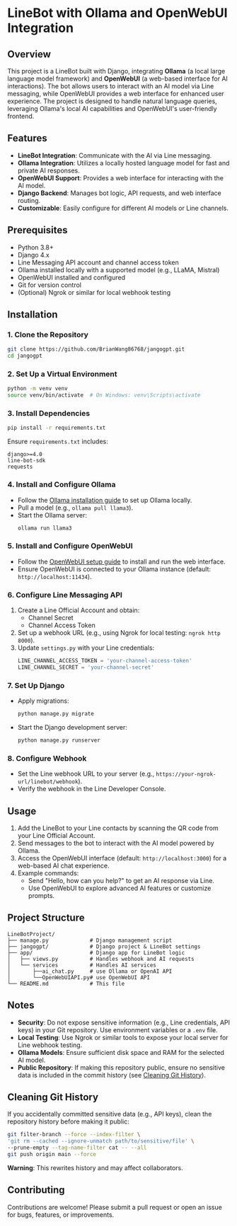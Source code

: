 # LineBot with Ollama and OpenWebUI Integration

## Overview
This project is a LineBot built with Django, integrating **Ollama** (a local large language model framework) and **OpenWebUI** (a web-based interface for AI interactions). The bot allows users to interact with an AI model via Line messaging, while OpenWebUI provides a web interface for enhanced user experience. The project is designed to handle natural language queries, leveraging Ollama's local AI capabilities and OpenWebUI's user-friendly frontend.

## Features
- **LineBot Integration**: Communicate with the AI via Line messaging.
- **Ollama Integration**: Utilizes a locally hosted language model for fast and private AI responses.
- **OpenWebUI Support**: Provides a web interface for interacting with the AI model.
- **Django Backend**: Manages bot logic, API requests, and web interface routing.
- **Customizable**: Easily configure for different AI models or Line channels.

## Prerequisites
- Python 3.8+
- Django 4.x
- Line Messaging API account and channel access token
- Ollama installed locally with a supported model (e.g., LLaMA, Mistral)
- OpenWebUI installed and configured
- Git for version control
- (Optional) Ngrok or similar for local webhook testing

## Installation

### 1. Clone the Repository
```bash
git clone https://github.com/BrianWang86768/jangogpt.git
cd jangogpt
```

### 2. Set Up a Virtual Environment
```bash
python -m venv venv
source venv/bin/activate  # On Windows: venv\Scripts\activate
```

### 3. Install Dependencies
```bash
pip install -r requirements.txt
```
Ensure `requirements.txt` includes:
```
django>=4.0
line-bot-sdk
requests
```

### 4. Install and Configure Ollama
- Follow the [Ollama installation guide](https://ollama.ai/) to set up Ollama locally.
- Pull a model (e.g., `ollama pull llama3`).
- Start the Ollama server:
  ```bash
  ollama run llama3
  ```

### 5. Install and Configure OpenWebUI
- Follow the [OpenWebUI setup guide](https://github.com/open-webui/open-webui) to install and run the web interface.
- Ensure OpenWebUI is connected to your Ollama instance (default: `http://localhost:11434`).

### 6. Configure Line Messaging API
1. Create a Line Official Account and obtain:
   - Channel Secret
   - Channel Access Token
2. Set up a webhook URL (e.g., using Ngrok for local testing: `ngrok http 8000`).
3. Update `settings.py` with your Line credentials:
   ```python
   LINE_CHANNEL_ACCESS_TOKEN = 'your-channel-access-token'
   LINE_CHANNEL_SECRET = 'your-channel-secret'
   ```

### 7. Set Up Django
- Apply migrations:
  ```bash
  python manage.py migrate
  ```
- Start the Django development server:
  ```bash
  python manage.py runserver
  ```

### 8. Configure Webhook
- Set the Line webhook URL to your server (e.g., `https://your-ngrok-url/linebot/webhook`).
- Verify the webhook in the Line Developer Console.

## Usage
1. Add the LineBot to your Line contacts by scanning the QR code from your Line Official Account.
2. Send messages to the bot to interact with the AI model powered by Ollama.
3. Access the OpenWebUI interface (default: `http://localhost:3000`) for a web-based AI chat experience.
4. Example commands:
   - Send "Hello, how can you help?" to get an AI response via Line.
   - Use OpenWebUI to explore advanced AI features or customize prompts.

## Project Structure
```
LineBotProject/
├── manage.py             # Django management script
├── jangogpt/             # Django project & LineBot settings
├── app/                  # Django app for LineBot logic
│   ├── views.py          # Handles webhook and AI requests
│   └── services          # Handles AI services
│       ├──ai_chat.py     # use Ollama or OpenAI API
│       └──OpenWebUIAPI.py# use OpenWebUI API
└── README.md             # This file
```

## Notes
- **Security**: Do not expose sensitive information (e.g., Line credentials, API keys) in your Git repository. Use environment variables or a `.env` file.
- **Local Testing**: Use Ngrok or similar tools to expose your local server for Line webhook testing.
- **Ollama Models**: Ensure sufficient disk space and RAM for the selected AI model.
- **Public Repository**: If making this repository public, ensure no sensitive data is included in the commit history (see [Cleaning Git History](#cleaning-git-history)).

## Cleaning Git History
If you accidentally committed sensitive data (e.g., API keys), clean the repository history before making it public:
```bash
git filter-branch --force --index-filter \
'git rm --cached --ignore-unmatch path/to/sensitive/file' \
--prune-empty --tag-name-filter cat -- --all
git push origin main --force
```
**Warning**: This rewrites history and may affect collaborators.

## Contributing
Contributions are welcome! Please submit a pull request or open an issue for bugs, features, or improvements.
